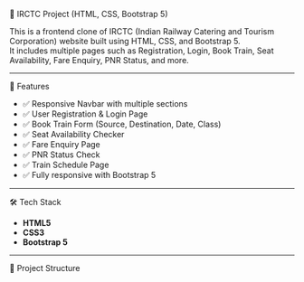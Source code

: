 🚆 IRCTC Project (HTML, CSS, Bootstrap 5)

This is a frontend clone of IRCTC (Indian Railway Catering and Tourism Corporation) website built using HTML, CSS, and Bootstrap 5.  
It includes multiple pages such as Registration, Login, Book Train, Seat Availability, Fare Enquiry, PNR Status, and more.

--------------------------------------------------------------------------------------------------------------------------

📌 Features
- ✅ Responsive Navbar with multiple sections  
- ✅ User Registration & Login Page  
- ✅ Book Train Form (Source, Destination, Date, Class)  
- ✅ Seat Availability Checker  
- ✅ Fare Enquiry Page  
- ✅ PNR Status Check  
- ✅ Train Schedule Page  
- ✅ Fully responsive with Bootstrap 5  

---------------------------------------------------------------------

🛠️ Tech Stack
- **HTML5**  
- **CSS3**  
- **Bootstrap 5**  

------------------------------
📂 Project Structure
